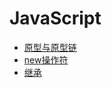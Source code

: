# JavaScript

- [原型与原型链](./prototype/prototype.md)
- [new操作符](./new/new.md)
- [继承](./inherit/inherit.md)